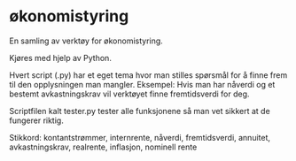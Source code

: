 # økonomistyring

En samling av verktøy for økonomistyring.

Kjøres med hjelp av Python.

Hvert script (.py) har et eget tema hvor man stilles spørsmål for å finne frem til den opplysningen man mangler. Eksempel: Hvis man har nåverdi og et bestemt avkastningskrav vil verktøyet finne fremtidsverdi for deg.

Scriptfilen kalt tester.py tester alle funksjonene så man vet sikkert at de fungerer riktig.

Stikkord: kontantstrømmer, internrente, nåverdi, fremtidsverdi, annuitet, avkastningskrav, realrente, inflasjon, nominell rente
